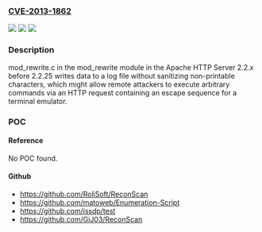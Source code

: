 ### [CVE-2013-1862](https://cve.mitre.org/cgi-bin/cvename.cgi?name=CVE-2013-1862)
![](https://img.shields.io/static/v1?label=Product&message=n%2Fa&color=blue)
![](https://img.shields.io/static/v1?label=Version&message=n%2Fa&color=blue)
![](https://img.shields.io/static/v1?label=Vulnerability&message=n%2Fa&color=brighgreen)

### Description

mod_rewrite.c in the mod_rewrite module in the Apache HTTP Server 2.2.x before 2.2.25 writes data to a log file without sanitizing non-printable characters, which might allow remote attackers to execute arbitrary commands via an HTTP request containing an escape sequence for a terminal emulator.

### POC

#### Reference
No POC found.

#### Github
- https://github.com/RoliSoft/ReconScan
- https://github.com/matoweb/Enumeration-Script
- https://github.com/issdp/test
- https://github.com/GiJ03/ReconScan

